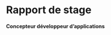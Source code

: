 <div class="mt-12 py-1">
    <h1>Rapport de stage</h1>
    <h4>Concepteur développeur d’applications</h4>
</div>
